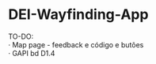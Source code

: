 DEI-Wayfinding-App
==================


TO-DO:<br>
· Map page - feedback e código e butões<br>
· GAPI bd D1.4<br>
